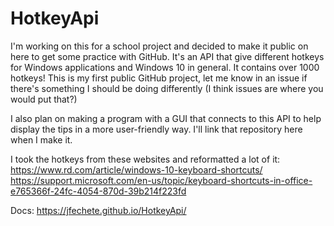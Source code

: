 # HotkeyApi

I'm working on this for a school project and decided to make it public on here to get some practice with GitHub.
It's an API that give different hotkeys for Windows applications and Windows 10 in general.
It contains over 1000 hotkeys!
This is my first public GitHub project, let me know in an issue if there's something I should be doing differently (I think issues are where you would put that?)

I also plan on making a program with a GUI that connects to this API to help display the tips in a more user-friendly way. I'll link that repository here when I make it.

I took the hotkeys from these websites and reformatted a lot of it:
https://www.rd.com/article/windows-10-keyboard-shortcuts/
https://support.microsoft.com/en-us/topic/keyboard-shortcuts-in-office-e765366f-24fc-4054-870d-39b214f223fd

Docs: https://jfechete.github.io/HotkeyApi/
